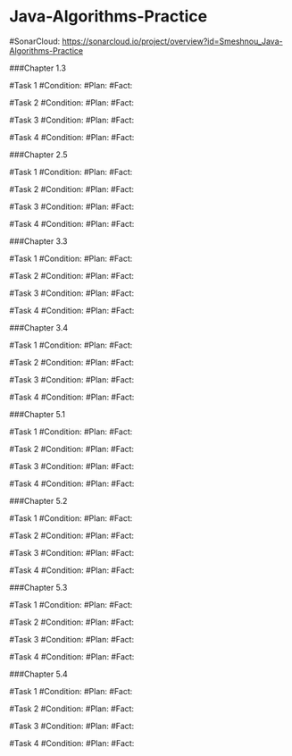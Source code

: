 # Java-Algorithms-Practice

#SonarCloud: https://sonarcloud.io/project/overview?id=Smeshnou_Java-Algorithms-Practice

###Chapter 1.3

#Task 1
#Condition: 
#Plan:
#Fact:

#Task 2
#Condition: 
#Plan:
#Fact:

#Task 3
#Condition: 
#Plan:
#Fact:

#Task 4
#Condition: 
#Plan:
#Fact:

###Chapter 2.5

#Task 1
#Condition: 
#Plan:
#Fact:

#Task 2
#Condition: 
#Plan:
#Fact:

#Task 3
#Condition: 
#Plan:
#Fact:

#Task 4
#Condition: 
#Plan:
#Fact:

###Chapter 3.3

#Task 1
#Condition: 
#Plan:
#Fact:

#Task 2
#Condition: 
#Plan:
#Fact:

#Task 3
#Condition: 
#Plan:
#Fact:

#Task 4
#Condition: 
#Plan:
#Fact:

###Chapter 3.4

#Task 1
#Condition: 
#Plan:
#Fact:

#Task 2
#Condition: 
#Plan:
#Fact:

#Task 3
#Condition: 
#Plan:
#Fact:

#Task 4
#Condition: 
#Plan:
#Fact:

###Chapter 5.1

#Task 1
#Condition: 
#Plan:
#Fact:

#Task 2
#Condition: 
#Plan:
#Fact:

#Task 3
#Condition: 
#Plan:
#Fact:

#Task 4
#Condition: 
#Plan:
#Fact:

###Chapter 5.2

#Task 1
#Condition: 
#Plan:
#Fact:

#Task 2
#Condition: 
#Plan:
#Fact:

#Task 3
#Condition: 
#Plan:
#Fact:

#Task 4
#Condition: 
#Plan:
#Fact:

###Chapter 5.3

#Task 1
#Condition: 
#Plan:
#Fact:

#Task 2
#Condition: 
#Plan:
#Fact:

#Task 3
#Condition: 
#Plan:
#Fact:

#Task 4
#Condition: 
#Plan:
#Fact:

###Chapter 5.4

#Task 1
#Condition: 
#Plan:
#Fact:

#Task 2
#Condition: 
#Plan:
#Fact:

#Task 3
#Condition: 
#Plan:
#Fact:

#Task 4
#Condition: 
#Plan:
#Fact:
